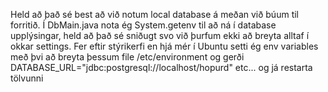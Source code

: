 Held að það sé best að við notum local database á meðan við búum til forritið.
Í DbMain.java nota ég System.getenv til að ná í database upplýsingar, held að það sé sniðugt svo við þurfum ekki að breyta alltaf í okkar settings.
Fer eftir stýrikerfi en hjá mér í Ubuntu setti ég env variables með þvi að breyta þessum file /etc/environment og gerði
DATABASE_URL="jdbc:postgresql://localhost/hopurd" etc... og já restarta tölvunni